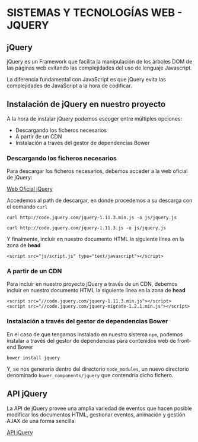 # SISTEMAS Y TECNOLOGÍAS WEB - JQUERY

## jQuery

jQuery es un Framework que facilita la manipulación de los árboles DOM de las páginas web evitando las complejidades del uso de lenguaje Javascript.

La diferencia fundamental con JavaScript es que jQuery evita las complejidades de JavaScript a la hora de codificar.

## Instalación de jQuery en nuestro proyecto

A la hora de instalar jQuery podemos escoger entre múltiples opciones:

* Descargando los ficheros necesarios
* A partir de un CDN
* Instalación a través del gestor de dependencias Bower

### Descargando los ficheros necesarios

Para descargar los ficheros necesarios, debemos acceder a la web oficial de jQuery:

 [Web Oficial jQuery](https://jquery.com/)

Accedemos al path de descargar, en donde procedemos a su descarga con el comando `curl`

 `curl http://code.jquery.com/jquery-1.11.3.min.js -o js/jquery.js`

 `curl http://code.jquery.com/jquery-1.11.3.js -o js/jquery.js`

 Y finalmente, incluir en nuestro documento HTML la siguiente línea en la zona de **head**

 `<script src="js/script.js" type="text/javascript"></script>`

### A partir de un CDN

 Para incluir en nuestro proyecto jQuery a través de un CDN, debemos incluir en nuestro documento HTML la siguiente línea en la zona de **head**

 ```
<script src="//code.jquery.com/jquery-1.11.3.min.js"></script>
<script src="//code.jquery.com/jquery-migrate-1.2.1.min.js"></script>
```

### Instalación a través del gestor de dependencias Bower

En el caso de que tengamos instalado en nuestro sistema `npm`, podemos instalar a través del gestor de dependencias para contenidos web de front-end Bower

`bower install jquery`

Y, se nos generaría dentro del directorio `node_modules`, un nuevo directorio denominado `bower_components/jquery` que contendría dicho fichero.

## API jQuery

La API de jQuery provee una amplia variedad de eventos que hacen posible modificar los documentos HTML, gestionar eventos, animación y gestión AJAX de una forma sencilla.

[API jQuery](http://api.jquery.com/)
